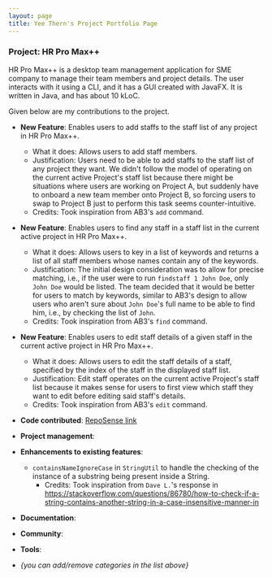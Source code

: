 ```yaml
---
layout: page
title: Yee Thern's Project Portfolio Page
---
```


### Project: HR Pro Max++

HR Pro Max++ is a desktop team management application for SME company to manage their team members and project details.
The user interacts with it using a CLI, and it has a GUI created with JavaFX.
It is written in Java, and has about 10 kLoC.

Given below are my contributions to the project.

* **New Feature**: Enables users to add staffs to the staff list of any project in HR Pro Max++.
    * What it does: Allows users to add staff members. 
    * Justification: Users need to be able to add staffs to the staff list of any project they want. We didn't follow the model 
    of operating on the current active Project's staff list because there might be situations where users are working on Project A, 
    but suddenly have to onboard a new team member onto Project B, so forcing users to swap to Project B just to perform this task
    seems counter-intuitive. 
    * Credits: Took inspiration from AB3's `add` command.

* **New Feature**: Enables users to find any staff in  a staff list in the current active project in HR Pro Max++.
  * What it does: Allows users to key in a list of keywords and returns a list of all staff members whose names contain 
  any of the keywords. 
  * Justification: The initial design consideration was to allow for precise matching, i.e., if the user were to run `findstaff 1 John Doe`, 
  only `John Doe` would be listed. The team decided that it would be better for users to match by keywords, similar to AB3's design 
  to allow users who aren't sure about `John Doe`'s full name to be able to find him, i.e., by checking the list of `John`. 
  * Credits: Took inspiration from AB3's `find` command. 

* **New Feature**:  Enables users to edit staff details of a given staff in the current active project in HR Pro Max++.
  * What it does: Allows users to edit the staff details of a staff, specified by the index of the staff in the displayed staff list. 
  * Justification: Edit staff operates on the current active Project's staff list because it makes sense for users to first view 
  which staff they want to edit before editing said staff's details. 
  * Credits: Took inspiration from AB3's `edit` command.

* **Code contributed**: [RepoSense link](https://nus-cs2103-ay2223s1.github.io/tp-dashboard/?search=augustdespair&breakdown=true)

* **Project management**:

* **Enhancements to existing features**: 
  * `containsNameIgnoreCase` in `StringUtil` to handle the checking of the instance of a substring being present inside a String. 
    * Credits: Took inspiration from `Dave L.`'s response in https://stackoverflow.com/questions/86780/how-to-check-if-a-string-contains-another-string-in-a-case-insensitive-manner-in 

* **Documentation**:

* **Community**:

* **Tools**:

* _{you can add/remove categories in the list above}_
